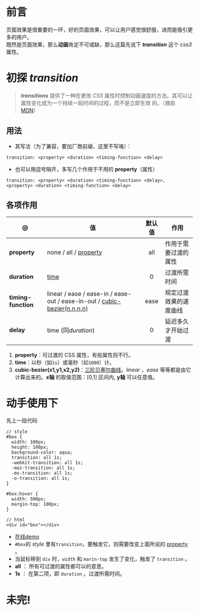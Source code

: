 # 前言
  页面效果是很重要的一环，好的页面效果，可以让用户感觉很舒服，进而能吸引更多的用户。  
  既然是页面效果，那么**动画**肯定不可或缺，那么这篇先说下 ***transition*** 这个 *css3* 属性。

# 初探 *transition* 
  >  ***transitions*** 提供了一种在更改 *CSS* 属性时控制动画速度的方法。其可以让属性变化成为一个持续一段时间的过程，而不是立即生效  的。（摘自[MDN][1]）
  
## 用法
  - 其写法（为了兼容，要加厂商前缀，这里不写咯）：
  ```
  transition: <property> <duration> <timing-function> <delay>
  ```

  - 也可以用逗号隔开，多写几个作用于不用的 **property**（属性）
  ```
  transition: <property> <duration> <timing-function> <delay>, <property> <duration> <timing-function> <delay>
  ```
## 各项作用

  | @ | 值 |默认值| 作用 |
  | -- | -- | :--: | -- |
  | **property** | none / all / [property](#property) | all | 作用于需要过渡的属性 |
  | **duration** | [time](#time) | 0 | 过渡所需时间 |
  | **timing-function** | linear / ease / ease-in / ease-out / ease-in-out / [cubic-bezier(n,n,n,n)](#bezier) | ease | 规定过渡效果的速度曲线 |
  | **delay** | time (同*duration*) | 0 | 延迟多久才开始过渡 |


  1.  <b id="property">property</b>：可过渡的 CSS 属性，有些属性则不行。
  2.  <b id="time">time</b>：以秒（如`1s`）或毫秒（如`1000`）计。
  3.  <b id="bezier">cubic-bezier(x1,y1,x2,y2)</b>：[三阶贝塞尔曲线][3]。*linear* ，*ease* 等等都是由它计算出来的。**x轴** 的取值范围：[0,1] 区间内, **y轴** 可以任意值。

# 动手使用下

  先上一段代码
  ```
  // style
  #box {
    width: 100px;
    height: 100px;
    background-color: aqua;
    transition: all 1s;
    -webkit-transition: all 1s;
    -moz-transition: all 1s;
    -ms-transition: all 1s;
    -o-transition: all 1s;
  }

  #box:hover {
    width: 500px;
    margin-top: 100px;
  }

  // html
  <div id="box"></div>
  ```
  * [在线demo][2]
  * `#box`的 *style* 里有`transition`，要触发它，则需要改变上面所说的 [property](#property) 。
  * 当鼠标移到 `div` 时，`width` 和 `marin-top` 发生了变化，触发了 `transition` 。
  * **all** ： 所有可过渡的属性都可以的意思。
  * **1s** ： 在第二项，即 `duration` 。过渡所需时间。

  # 未完!

  [1]: https://developer.mozilla.org/zh-CN/docs/Web/CSS/CSS_Transitions/Using_CSS_transitions
  [2]: https://codepen.io/anon/pen/jYozwM
  [3]: https://zh.wikipedia.org/wiki/%E8%B2%9D%E8%8C%B2%E6%9B%B2%E7%B7%9A#%E4%B8%89%E6%AC%A1%E6%96%B9%E8%B2%9D%E8%8C%B2%E6%9B%B2%E7%B7%9A